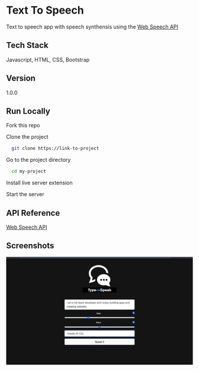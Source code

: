# Text To Speech

Text to speech app with speech synthensis using the [Web Speech API](https://developer.mozilla.org/en-US/docs/Web/API/Web_Speech_API)

## Tech Stack

Javascript, HTML, CSS, Bootstrap

## Version

1.0.0

## Run Locally

Fork this repo

Clone the project

```bash
  git clone https://link-to-project
```

Go to the project directory

```bash
  cd my-project
```

Install live server extension

Start the server

## API Reference

[Web Speech API](https://developer.mozilla.org/en-US/docs/Web/API/Web_Speech_API)

## Screenshots

![App Screenshot](https://raw.githubusercontent.com/catuchi/TextToSpeech/main/dist/img/App%20Screenshot.png)
